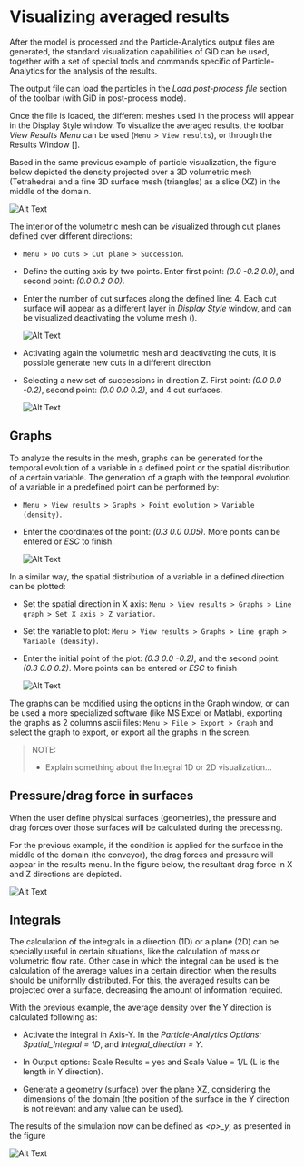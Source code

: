 # Visualizing averaged results

After the model is processed and the Particle-Analytics output files are generated, the standard visualization capabilities
of GiD can be used, together with a set of special tools and commands specific of Particle-Analytics for the analysis of
the results.

The output file can load the particles in the *Load post-process file* section of the toolbar (with GiD in
post-process mode).

Once the file is loaded, the different meshes used in the process will appear in the Display Style window.
To visualize the averaged results, the toolbar *View Results Menu* can be used (`Menu > View results`), or through the Results Window [].

Based in the same previous example of particle visualization, the figure below depicted the density
projected over a 3D volumetric mesh (Tetrahedra) and a fine 3D surface mesh (triangles) as a slice (XZ)
in the middle of the domain.

![Alt Text](img/post_cg_display_density.png "Sphere view modes")


The interior of the volumetric mesh can be visualized through cut planes defined over different directions:

* `Menu > Do cuts > Cut plane > Succession`.

* Define the cutting axis by two points. Enter first point: *(0.0 -0.2 0.0)*, and second point: *(0.0 0.2 0.0)*.

* Enter the number of cut surfaces along the defined line: 4. Each cut surface will appear as a different
  layer in *Display Style* window, and can be visualized deactivating the volume mesh ().

  ![Alt Text](img/post_cg_display_density_vert_cuts.png "Sphere view modes")

* Activating again the volumetric mesh and deactivating the cuts, it is possible generate new cuts in a different direction

* Selecting a new set of successions in direction Z. First point: *(0.0 0.0 -0.2)*, second point: *(0.0 0.0 0.2)*, and 4 cut surfaces.

  ![Alt Text](img/post_cg_display_density_horiz_cuts.png "Sphere view modes")




## Graphs


To analyze the results in the mesh, graphs can be generated for the temporal evolution of a variable in a
defined point or the spatial distribution of a certain variable.
The generation of a graph with the temporal evolution of a variable in a predefined point can be performed
by:

* `Menu > View results > Graphs > Point evolution > Variable (density)`.

* Enter the coordinates of the point: *(0.3 0.0 0.05)*. More points can be entered or *ESC* to finish.

  ![Alt Text](img/post_cg_display_density_graph_evolution.png "Sphere view modes")

In a similar way, the spatial distribution of a variable in a defined direction can be plotted:

* Set the spatial direction in X axis: `Menu > View results > Graphs > Line graph > Set X axis > Z variation`.

* Set the variable to plot: `Menu > View results > Graphs > Line graph > Variable (density)`.

* Enter the initial point of the plot: *(0.3 0.0 -0.2)*, and the second point: *(0.3 0.0 0.2)*. More points can be entered or *ESC* to finish

  ![Alt Text](img/post_cg_display_density_graph_LineZ.png "Sphere view modes")

The graphs can be modified using the options in the Graph window, or can be used a more specialized software (like MS Excel or Matlab),
exporting the graphs as 2 columns ascii files: `Menu > File > Export > Graph` and select the graph to export, or export all the graphs in the screen.

> NOTE:
> 
> * Explain something about the Integral 1D or 2D visualization...



## Pressure/drag force in surfaces

When the user define physical surfaces (geometries), the pressure and drag forces over those surfaces
will be calculated during the precessing.

For the previous example, if the condition is applied for the surface in the middle of the domain (the
conveyor), the drag forces and pressure will appear in the results menu. In the figure below, the resultant
drag force in X and Z directions are depicted.

![Alt Text](img/post_cg_display_surface_pressure.png "Sphere view modes")


## Integrals

The calculation of the integrals in a direction (1D) or a plane (2D) can be specially useful in certain
situations, like the calculation of mass or volumetric flow rate. Other case in which the integral can be
used is the calculation of the average values in a certain direction when the results should be uniformlly
distributed. For this, the averaged results can be projected over a surface, decreasing the amount of
information required.

With the previous example, the average density over the Y direction is calculated following as:

* Activate the integral in Axis-Y. In the *Particle-Analytics Options: Spatial_Integral = 1D*, and *Integral_direction = Y*.

* In Output options: Scale Results = yes and Scale Value = 1/L (L is the length in Y direction).

* Generate a geometry (surface) over the plane XZ, considering the dimensions of the domain (the
position of the surface in the Y direction is not relevant and any value can be used).

The results of the simulation now can be defined as *<ρ>_y*, as presented in the figure

![Alt Text](img/post_cg_display_density_integralY.png "Sphere view modes")



